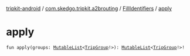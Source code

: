 [tripkit-android](../../index.md) / [com.skedgo.tripkit.a2brouting](../index.md) / [FillIdentifiers](index.md) / [apply](./apply.md)

# apply

`fun apply(groups: `[`MutableList`](https://kotlinlang.org/api/latest/jvm/stdlib/kotlin.collections/-mutable-list/index.html)`<`[`TripGroup`](../../com.skedgo.tripkit.routing/-trip-group/index.md)`!>): `[`MutableList`](https://kotlinlang.org/api/latest/jvm/stdlib/kotlin.collections/-mutable-list/index.html)`<`[`TripGroup`](../../com.skedgo.tripkit.routing/-trip-group/index.md)`!>!`